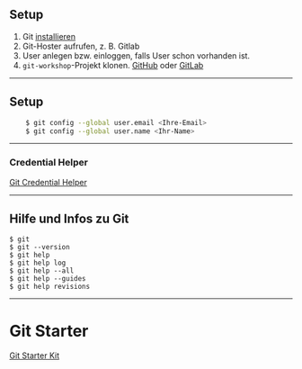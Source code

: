 
## Setup


1. Git [installieren](https://git-scm.com/downloads)
2. Git-Hoster aufrufen, z. B. Gitlab
3. User anlegen bzw. einloggen, falls User schon vorhanden ist.
4. `git-workshop`-Projekt klonen.
   [GitHub](https://github.com/bstachmann/git-workshop) oder
   [GitLab](https://gitlab.com/bjoern.stachmann/git-workshop)


---


 ## Setup

```bash
    $ git config --global user.email <Ihre-Email>
    $ git config --global user.name <Ihr-Name>
```

---


### Credential Helper

[Git Credential Helper](https://kapitel26.github.io/git/2012/12/03/Passwoerter-verwalten.html)


---


## Hilfe und Infos zu Git

 ```
 $ git
 $ git --version
 $ git help
 $ git help log
 $ git help --all
 $ git help --guides
 $ git help revisions
 ```


---


# Git Starter

[Git Starter Kit](../../git-starter-kit.html)

